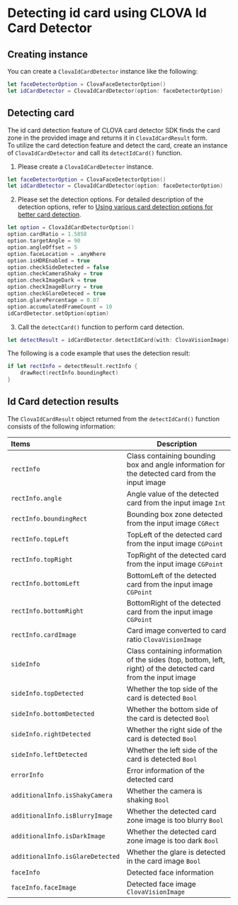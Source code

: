 # Detecting id card using CLOVA Id Card Detector

## Creating instance

You can create a `ClovaIdCardDetector` instance like the following:

```swift
let faceDetectorOption = ClovaFaceDetectorOption()
let idCardDetector = ClovaIdCardDetector(option: faceDetectorOption)
```

## Detecting card

The id card detection feature of CLOVA card detector SDK finds the card zone in the provided image and returns it in `ClovaIdCardResult` form.  
To utilize the card detection feature and detect the card, create an instance of `ClovaIdCardDetector` and call its `detectIdCard()` function.

1. Please create a `ClovaIdCardDetector` instance.

```swift
let faceDetectorOption = ClovaFaceDetectorOption()
let idCardDetector = ClovaIdCardDetector(option: faceDetectorOption)
```

2. Please set the detection options. For detailed description of the detection options, refer to [Using various card detection options for better card detection](./option_iOS.md).

```swift
let option = ClovaIdCardDetectorOption()
option.cardRatio = 1.5858
option.targetAngle = 90
option.angleOffset = 5
option.faceLocation = .anyWhere
option.isHDREnabled = true
option.checkSideDetected = false
option.checkCameraShaky = true
option.checkImageDark = true
option.checkImageBlurry = true
option.checkGlareDeteced = true
option.glarePercentage = 0.07
option.accumulatedFrameCount = 10
idCardDetector.setOption(option)
```

3. Call the `detectCard()` function to perform card detection.

```swift
let detectResult = idCardDetector.detectIdCard(with: ClovaVisionImage) // input image
```

The following is a code example that uses the detection result:

```swift
if let rectInfo = detectResult.rectInfo {
    drawRect(rectInfo.boundingRect)
}
```

## Id Card detection results

The `ClovaIdCardResult` object returned from the `detectIdCard()` function consists of the following information:

| Items| Description|
|:----------|----------|
| `rectInfo`                     | Class containing bounding box and angle information for the detected card from the input image |
| `rectInfo.angle`                 | Angle value of the detected card from the input image `Int`  |
| `rectInfo.boundingRect`          | Bounding box zone detected from the input image `CGRect`       |
| `rectInfo.topLeft`               | TopLeft of the detected card from the input image `CGPoint`    |
| `rectInfo.topRight`              | TopRight of the detected card from the input image `CGPoint`   |
| `rectInfo.bottomLeft`            | BottomLeft of the detected card from the input image `CGPoint` |
| `rectInfo.bottomRight`           | BottomRight of the detected card from the input image `CGPoint` |
| `rectInfo.cardImage`             | Card image converted to card ratio `ClovaVisionImage`  |
| `sideInfo`                       | Class containing information of the sides (top, bottom, left, right) of the detected card from the input image |
| `sideInfo.topDetected`           | Whether the top side of the card is detected `Bool`         |
| `sideInfo.bottomDetected`        | Whether the bottom side of the card is detected `Bool`      |
| `sideInfo.rightDetected`         | Whether the right side of the card is detected `Bool`       |
| `sideInfo.leftDetected`          | Whether the left side of the card is detected `Bool`        |
| `errorInfo`                      | Error information of the detected card                      |
| `additionalInfo.isShakyCamera`   | Whether the camera is shaking `Bool`                     |
| `additionalInfo.isBlurryImage` | Whether the detected card zone image is too blurry `Bool` |
| `additionalInfo.isDarkImage` | Whether the detected card zone image is too dark  `Bool` |
| `additionalInfo.isGlareDetected` | Whether the glare is detected in the card image `Bool` |
| `faceInfo` | Detected face information |
| `faceInfo.faceImage` | Detected face image `ClovaVisionImage` |
